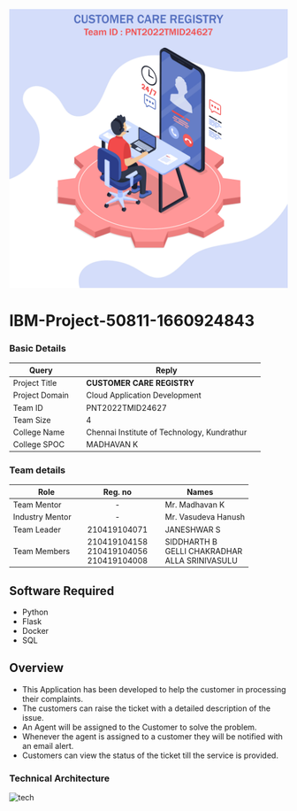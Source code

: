 <img src="Customer-care Registry.jpg">

# IBM-Project-50811-1660924843

<h3>Basic Details</h3>

| Query | Reply |
| --- | --- |
| Project Title | &emsp; <b>CUSTOMER CARE REGISTRY</b> &emsp; |
| Project Domain | &emsp; Cloud Application Development &emsp; |
| Team ID | &emsp; PNT2022TMID24627 &emsp; |
| Team Size | &emsp; 4 &emsp; |
| College Name | &emsp; Chennai Institute of Technology, Kundrathur &emsp; |
| College SPOC | &emsp; MADHAVAN K |

<h3>Team details</h3>

| Role | Reg. no | Names |
| --- | :---: | --- |
| Team Mentor | - | &emsp; Mr. Madhavan K |
| Industry Mentor | - | &emsp;  Mr. Vasudeva Hanush |
| Team Leader | 210419104071 | &emsp; JANESHWAR S &emsp; &emsp; |
| Team Members &emsp; | 210419104158 <br/> 210419104056 <br/> 210419104008 | &emsp; SIDDHARTH B <br/> &emsp; GELLI CHAKRADHAR <br/>&emsp; ALLA SRINIVASULU |

<h2>Software Required</h2>

* Python
* Flask
* Docker
* SQL



<h2>Overview</h2>

* This Application has been developed to help the customer in processing their complaints.  
* The customers can raise the ticket with a detailed description of the issue.  
* An Agent will be assigned to the Customer to solve the problem.  
* Whenever the agent is assigned to a customer they will be notified with an email alert.  
* Customers can view the status of the ticket till the service is provided.

<h3> Technical Architecture </h3>

![tech](https://user-images.githubusercontent.com/87432281/192336862-88b0337f-083e-456f-9bc0-9e3cbf0c283b.png)






